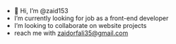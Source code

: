 - 👋 Hi, I’m @zaid153
-  I’m currently looking for job as a front-end developer
-  I’m looking to collaborate on website projects
-  reach me with zaidorfali35@gmail.com

<!---
zaid153/zaid153 is a ✨ special ✨ repository because its `README.md` (this file) appears on your GitHub profile.
You can click the Preview link to take a look at your changes.
--->

